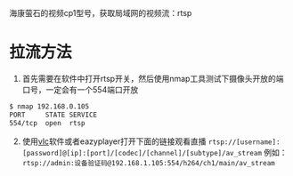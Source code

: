海康萤石的视频cp1型号，获取局域网的视频流：rtsp
# 拉流方法
1. 首先需要在软件中打开rtsp开关，然后使用nmap工具测试下摄像头开放的端口号，一定会有一个554端口开放
```sh
$ nmap 192.168.0.105
PORT     STATE SERVICE
554/tcp  open  rtsp
```
2. 使用[vlc](https://get.videolan.org/vlc/3.0.18/win32/vlc-3.0.18-win32.exe)软件或者eazyplayer打开下面的链接观看直播
`rtsp://[username]:[password]@[ip]:[port]/[codec]/[channel]/[subtype]/av_stream`
例如：
`rtsp://admin:设备验证码@192.168.1.105:554/h264/ch1/main/av_stream`




